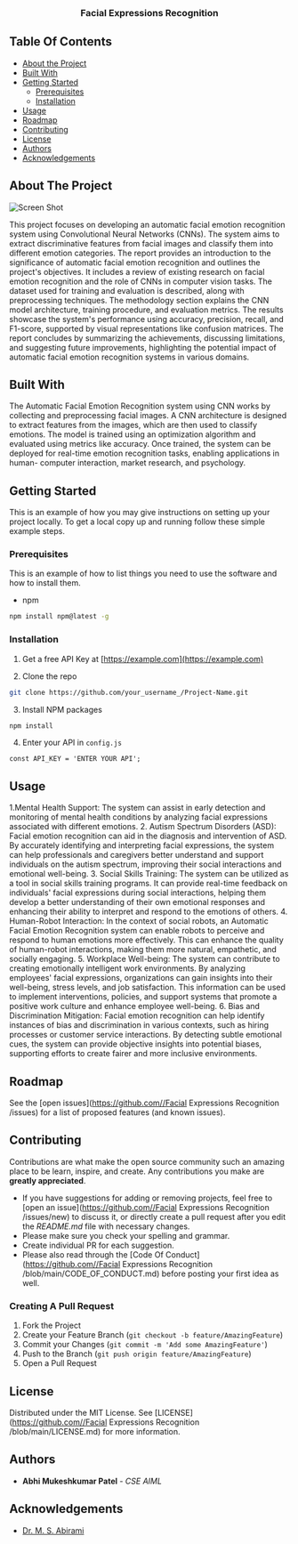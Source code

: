 <br/>
<p align="center">
  <h3 align="center">Facial Expressions Recognition </h3>

</p>



## Table Of Contents

* [About the Project](#about-the-project)
* [Built With](#built-with)
* [Getting Started](#getting-started)
  * [Prerequisites](#prerequisites)
  * [Installation](#installation)
* [Usage](#usage)
* [Roadmap](#roadmap)
* [Contributing](#contributing)
* [License](#license)
* [Authors](#authors)
* [Acknowledgements](#acknowledgements)

## About The Project

![Screen Shot](/op1.jepg)

This project focuses on developing an automatic facial emotion recognition system using Convolutional Neural Networks (CNNs). The system aims to extract discriminative features from facial images and classify them into different emotion categories. The report provides an introduction to the significance of automatic facial emotion recognition and outlines the project's objectives. It includes a review of existing research on facial emotion recognition and the role of CNNs in computer vision tasks. The dataset used for training and evaluation is described, along with preprocessing techniques. The methodology section explains the CNN model architecture, training procedure, and evaluation metrics. The results showcase the system's performance using accuracy, precision, recall, and F1-score, supported by visual representations like confusion matrices. The report concludes by summarizing the achievements, discussing limitations, and suggesting future improvements, highlighting the potential impact of automatic facial emotion recognition systems in various domains.

## Built With


The Automatic Facial Emotion Recognition system using CNN works by collecting and preprocessing facial images. A CNN architecture is designed to extract features from the images, which are then used to classify emotions. The model is trained using an optimization algorithm and evaluated using metrics like accuracy. Once trained, the system can be deployed for real-time emotion recognition tasks, enabling applications in human- computer interaction, market research, and psychology.

## Getting Started

This is an example of how you may give instructions on setting up your project locally.
To get a local copy up and running follow these simple example steps.

### Prerequisites

This is an example of how to list things you need to use the software and how to install them.

* npm

```sh
npm install npm@latest -g
```

### Installation

1. Get a free API Key at [https://example.com](https://example.com)

2. Clone the repo

```sh
git clone https://github.com/your_username_/Project-Name.git
```

3. Install NPM packages

```sh
npm install
```

4. Enter your API in `config.js`

```JS
const API_KEY = 'ENTER YOUR API';
```

## Usage

1.Mental Health Support: The system can assist in early detection and monitoring of mental health conditions by analyzing facial expressions associated with different emotions. 
2. Autism Spectrum Disorders (ASD): Facial emotion recognition can aid in the diagnosis and intervention of ASD. By accurately identifying and interpreting facial expressions, the system can help professionals and caregivers better understand and support individuals on the autism spectrum, improving their social interactions and emotional well-being.
3. Social Skills Training: The system can be utilized as a tool in social skills training programs. It can provide real-time feedback on individuals' facial expressions during social interactions, helping them develop a better understanding of their own emotional responses and enhancing their ability to interpret and respond to the emotions of others.
4. Human-Robot Interaction: In the context of social robots, an Automatic Facial Emotion Recognition system can enable robots to perceive and respond to human emotions more effectively. This can enhance the quality of human-robot interactions, making them more natural, empathetic, and socially engaging.
5. Workplace Well-being: The system can contribute to creating emotionally intelligent work environments. By analyzing employees' facial expressions, organizations can gain insights into their well-being, stress levels, and job satisfaction. This information can be used to implement interventions, policies, and support systems that promote a positive work culture and enhance employee well-being.
6. Bias and Discrimination Mitigation: Facial emotion recognition can help identify instances of bias and discrimination in various contexts, such as hiring processes or customer service interactions. By detecting subtle emotional cues, the system can provide objective insights into potential biases, supporting efforts to create fairer and more inclusive environments.

## Roadmap

See the [open issues](https://github.com//Facial Expressions Recognition /issues) for a list of proposed features (and known issues).

## Contributing

Contributions are what make the open source community such an amazing place to be learn, inspire, and create. Any contributions you make are **greatly appreciated**.
* If you have suggestions for adding or removing projects, feel free to [open an issue](https://github.com//Facial Expressions Recognition /issues/new) to discuss it, or directly create a pull request after you edit the *README.md* file with necessary changes.
* Please make sure you check your spelling and grammar.
* Create individual PR for each suggestion.
* Please also read through the [Code Of Conduct](https://github.com//Facial Expressions Recognition /blob/main/CODE_OF_CONDUCT.md) before posting your first idea as well.

### Creating A Pull Request

1. Fork the Project
2. Create your Feature Branch (`git checkout -b feature/AmazingFeature`)
3. Commit your Changes (`git commit -m 'Add some AmazingFeature'`)
4. Push to the Branch (`git push origin feature/AmazingFeature`)
5. Open a Pull Request

## License

Distributed under the MIT License. See [LICENSE](https://github.com//Facial Expressions Recognition /blob/main/LICENSE.md) for more information.

## Authors

* **Abhi Mukeshkumar Patel** - *CSE AIML* 

## Acknowledgements

* [Dr. M. S. Abirami]()

